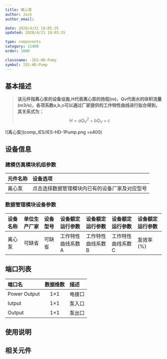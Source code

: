 ```yaml
---
title: 离心泵
author: Jack
author_email:

date: 2020/4/21 18:05:35
updated: 2020/4/21 18:05:35

type: components
category: 11400
order: 1000

classname: -IES-HD-Pump
symbol: IES-HD-Pump
---
```

## 基本描述

> **该元件指离心泵的设备设施,H代表离心泵的扬程(m)，Qv代表水的体积流量(m3/s)，各项系数a,b,c可以通过厂家提供的工作特性曲线进行拟合得到，其关系式为：**
> $$H = aQ_{V}^{2} + bQ_{V} + c$$

![离心泵](comp_IES/IES-HD-1Pump.png =x400)

## 设备信息

### 建模仿真模块机组参数
| 元件名称 | 设备选项 |
| :--- | :--- |
| 离心泵 |  点击选择数据管理模块内已有的设备厂家及对应型号 |

### 数据管理模块设备参数
| 设备名称 | 单位生产厂家 | 设备型号 | 设备额定运行参数 |设备额定运行参数 |设备额定运行参数 |设备额定运行参数 |
| :--- | :--- | :--- | :--- | :--- | :--- | :--- |
| 离心泵 |  可缺省 | 可缺省 | 工作特性曲线系数A | 工作特性曲线系数B | 工作特性曲线系数C | 泵效率(%) |

## 端口列表

| 端口名 | 数据维数 | 描述 |
| :--- | :--:  | :--- |
|  Power Output | 1×1  | 电接口  |
|  Iutput | 1×1  | 泵入口  |
|  Output | 1×1  | 泵出口  |

## 使用说明



## 相关元件